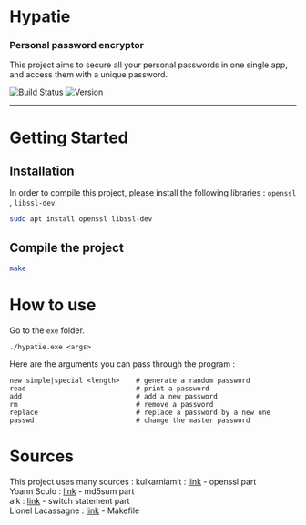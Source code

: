 # Hypatie
### Personal password encryptor
This project aims to secure all your personal passwords in one single app, and access them with a unique password.

[![Build Status](https://travis-ci.com/Kevin-Vu/hypatie.svg?branch=master)](https://travis-ci.com/Kevin-Vu/hypatie) ![Version](https://img.shields.io/badge/hypatie-v1.0-blue.svg)

----

# Getting Started
## Installation
In order to compile this project, please install the following libraries : `openssl` , `libssl-dev`.

```bash
sudo apt install openssl libssl-dev
```

## Compile the project
```bash
make
```

# How to use
Go to the `exe` folder.
```
./hypatie.exe <args>
```
Here are the arguments you can pass through the program :
```
new simple|special <length>    # generate a random password
read                           # print a password
add                            # add a new password
rm                             # remove a password
replace                        # replace a password by a new one
passwd                         # change the master password
```

# Sources
This project uses many sources :
kulkarniamit : [link](https://github.com/kulkarniamit/openssl-evp-demo/blob/master/openssl_evp_demo.c) - openssl part  
Yoann Sculo : [link](http://www.yoannsculo.fr/faire-un-hash-md5-dun-string-en-c/) - md5sum part  
alk : [link](https://stackoverflow.com/questions/17984628/switch-statement-using-string-on-an-array) - switch statement part  
Lionel Lacassagne : [link](https://www.lip6.fr/actualite/personnes-fiche.php?ident=P1046) - Makefile
